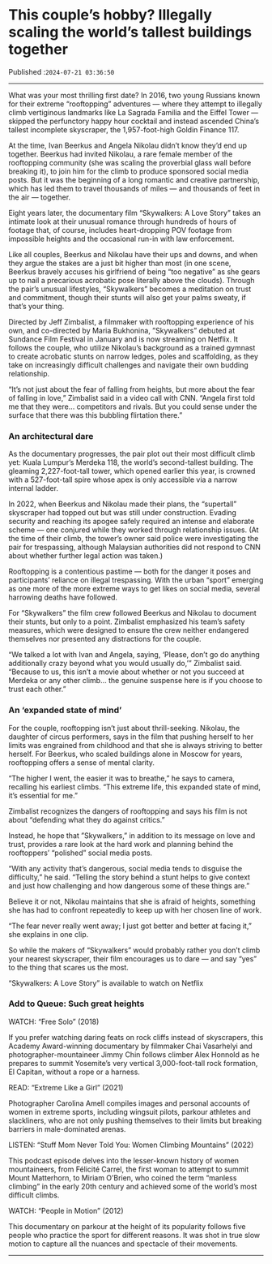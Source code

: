 # This couple’s hobby? Illegally scaling the world’s tallest buildings together

Published :`2024-07-21 03:36:50`

---

What was your most thrilling first date? In 2016, two young Russians known for their extreme “rooftopping” adventures — where they attempt to illegally climb vertiginous landmarks like La Sagrada Familia and the Eiffel Tower — skipped the perfunctory happy hour cocktail and instead ascended China’s tallest incomplete skyscraper, the 1,957-foot-high Goldin Finance 117.

At the time, Ivan Beerkus and Angela Nikolau didn’t know they’d end up together. Beerkus had invited Nikolau, a rare female member of the rooftopping community (she was scaling the proverbial glass wall before breaking it), to join him for the climb to produce sponsored social media posts. But it was the beginning of a long romantic and creative partnership, which has led them to travel thousands of miles — and thousands of feet in the air — together.

Eight years later, the documentary film “Skywalkers: A Love Story” takes an intimate look at their unusual romance through hundreds of hours of footage that, of course, includes heart-dropping POV footage from impossible heights and the occasional run-in with law enforcement.

Like all couples, Beerkus and Nikolau have their ups and downs, and when they argue the stakes are a just bit higher than most (in one scene, Beerkus bravely accuses his girlfriend of being “too negative” as she gears up to nail a precarious acrobatic pose literally above the clouds). Through the pair’s unusual lifestyles, “Skywalkers” becomes a meditation on trust and commitment, though their stunts will also get your palms sweaty, if that’s your thing.

Directed by Jeff Zimbalist, a filmmaker with rooftopping experience of his own, and co-directed by Maria Bukhonina, ”Skywalkers” debuted at Sundance Film Festival in January and is now streaming on Netflix. It follows the couple, who utilize Nikolau’s background as a trained gymnast to create acrobatic stunts on narrow ledges, poles and scaffolding, as they take on increasingly difficult challenges and navigate their own budding relationship.

“It’s not just about the fear of falling from heights, but more about the fear of falling in love,” Zimbalist said in a video call with CNN. “Angela first told me that they were… competitors and rivals. But you could sense under the surface that there was this bubbling flirtation there.”

### An architectural dare

As the documentary progresses, the pair plot out their most difficult climb yet: Kuala Lumpur’s Merdeka 118, the world’s second-tallest building. The gleaming 2,227-foot-tall tower, which opened earlier this year, is crowned with a 527-foot-tall spire whose apex is only accessible via a narrow internal ladder.

In 2022, when Beerkus and Nikolau made their plans, the “supertall” skyscraper had topped out but was still under construction. Evading security and reaching its apogee safely required an intense and elaborate scheme — one conjured while they worked through relationship issues. (At the time of their climb, the tower’s owner said police were investigating the pair for trespassing, although Malaysian authorities did not respond to CNN about whether further legal action was taken.)

Rooftopping is a contentious pastime — both for the danger it poses and participants’ reliance on illegal trespassing.  With the urban “sport” emerging as one more of the more extreme ways to get likes on social media, several harrowing deaths have followed.

For “Skywalkers” the film crew followed Beerkus and Nikolau to document their stunts, but only to a point. Zimbalist emphasized his team’s safety measures, which were designed to ensure the crew neither endangered themselves nor presented any distractions for the couple.

“We talked a lot with Ivan and Angela, saying, ‘Please, don’t go do anything additionally crazy beyond what you would usually do,’” Zimbalist said. “Because to us, this isn’t a movie about whether or not you succeed at Merdeka or any other climb… the genuine suspense here is if you choose to trust each other.”

### An ‘expanded state of mind’

For the couple, rooftopping isn’t just about thrill-seeking. Nikolau, the daughter of circus performers, says in the film that pushing herself to her limits was engrained from childhood and that she is always striving to better herself. For Beerkus, who scaled buildings alone in Moscow for years, rooftopping offers a sense of mental clarity.

“The higher I went, the easier it was to breathe,” he says to camera, recalling his earliest climbs. “This extreme life, this expanded state of mind, it’s essential for me.”

Zimbalist recognizes the dangers of rooftopping and says his film is not  about “defending what they do against critics.”

Instead, he hope that ”Skywalkers,” in addition to its message on love and trust, provides a rare look at the hard work and planning behind the rooftoppers’ “polished” social media posts.

“With any activity that’s dangerous, social media tends to disguise the difficulty,” he said. “Telling the story behind a stunt helps to give context and just how challenging and how dangerous some of these things are.”

Believe it or not, Nikolau maintains that she is afraid of heights, something she has had to confront repeatedly to keep up with her chosen line of work.

“The fear never really went away; I just got better and better at facing it,” she explains in one clip.

So while the makers of “Skywalkers” would probably rather you don’t climb your nearest skyscraper, their film encourages us to dare — and say “yes” to the thing that scares us the most.

“Skywalkers: A Love Story” is available to watch on Netflix

### Add to Queue: Such great heights

WATCH: “Free Solo” (2018)

If you prefer watching daring feats on rock cliffs instead of skyscrapers, this Academy Award-winning documentary by filmmaker Chai Vasarhelyi and photographer-mountaineer Jimmy Chin follows climber Alex Honnold as he prepares to summit Yosemite’s very vertical 3,000-foot-tall rock formation, El Capitan, without a rope or a harness.

READ: “Extreme Like a Girl” (2021)

Photographer Carolina Amell compiles images and personal accounts of women in extreme sports, including wingsuit pilots, parkour athletes and slackliners, who are not only pushing themselves to their limits but breaking barriers in male-dominated arenas.

LISTEN: “Stuff Mom Never Told You: Women Climbing Mountains” (2022)

This podcast episode delves into the lesser-known history of women mountaineers, from Félicité Carrel, the first woman to attempt to summit Mount Matterhorn, to Miriam O’Brien, who coined the term “manless climbing” in the early 20th century and achieved some of the world’s most difficult climbs.

WATCH: “People in Motion” (2012)

This documentary on parkour at the height of its popularity follows five people who practice the sport for different reasons. It was shot in true slow motion to capture all the nuances and spectacle of their movements.

---

